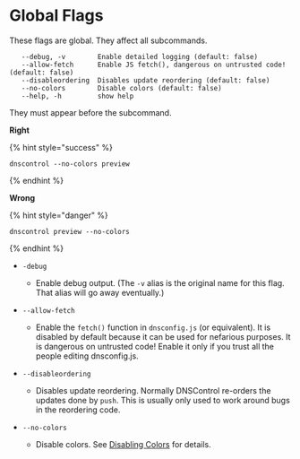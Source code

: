 # Global Flags

These flags are global. They affect all subcommands.

```text
   --debug, -v        Enable detailed logging (default: false)
   --allow-fetch      Enable JS fetch(), dangerous on untrusted code! (default: false)
   --disableordering  Disables update reordering (default: false)
   --no-colors        Disable colors (default: false)
   --help, -h         show help
```

They must appear before the subcommand.

**Right**

{% hint style="success" %}
```shell
dnscontrol --no-colors preview
```
{% endhint %}

**Wrong**

{% hint style="danger" %}
```shell
dnscontrol preview --no-colors
```
{% endhint %}

* `-debug`
  * Enable debug output.  (The `-v` alias is the original name for this flag. That alias will go away eventually.)


* `--allow-fetch`
  * Enable the `fetch()` function in `dnsconfig.js` (or equivalent). It is disabled by default because it can be used for nefarious purposes. It is dangerous on untrusted code!  Enable it only if you trust all the people editing dnsconfig.js.

* `--disableordering`
  * Disables update reordering. Normally DNSControl re-orders the updates done by `push`. This is usually only used to work around bugs in the reordering code.

* `--no-colors`
  * Disable colors. See [Disabling Colors](colors.md) for details.
